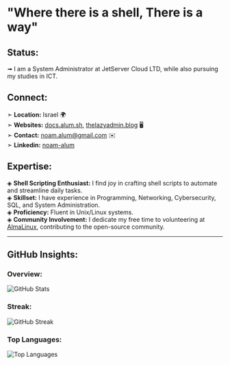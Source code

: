 # "Where there is a shell, There is a way"

## Status:
➟ I am a System Administrator at JetServer Cloud LTD, while also pursuing my studies in ICT. 

## Connect:
➣ **Location:** Israel 🌍 <br>
➣ **Websites:** [docs.alum.sh](https://alum.sh), [thelazyadmin.blog](https://thelazyadmin.blog/) 🖥️ <br>
➣ **Contact:** [noam.alum@gmail.com](mailto:noam.alum@gmail.com) ✉️ <br>
➣ **Linkedin:** [noam-alum](https://www.linkedin.com/in/noam-alum/)

## Expertise:
◈ **Shell Scripting Enthusiast:** I find joy in crafting shell scripts to automate and streamline daily tasks. <br>
◈ **Skillset:** I have experience in Programming, Networking, Cybersecurity, SQL, and System Administration. <br>
◈ **Proficiency:** Fluent in Unix/Linux systems. <br>
◈ **Community Involvement:** I dedicate my free time to volunteering at [AlmaLinux](https://alum.sh/AlmaLinux-Forums), contributing to the open-source community.

---

## GitHub Insights:
### Overview:
![GitHub Stats](https://github-readme-stats.vercel.app/api?username=Noam-Alum&show_icons=true&theme=radical)

### Streak:
![GitHub Streak](https://github-readme-streak-stats.herokuapp.com/?user=Noam-Alum&show_icons=true&theme=radical)

### Top Languages:
![Top Languages](https://github-readme-stats.vercel.app/api/top-langs/?username=Noam-Alum&theme=radical&show_icons=true&hide_border=false&include_all_commits=false&count_private=true&layout=compact)
